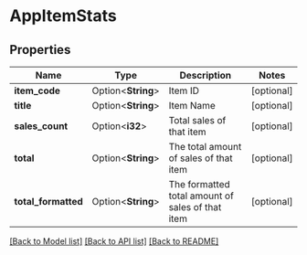 # AppItemStats

## Properties

Name | Type | Description | Notes
------------ | ------------- | ------------- | -------------
**item_code** | Option<**String**> | Item ID | [optional]
**title** | Option<**String**> | Item Name | [optional]
**sales_count** | Option<**i32**> | Total sales of that item | [optional]
**total** | Option<**String**> | The total amount of sales of that item | [optional]
**total_formatted** | Option<**String**> | The formatted total amount of sales of that item | [optional]

[[Back to Model list]](../README.md#documentation-for-models) [[Back to API list]](../README.md#documentation-for-api-endpoints) [[Back to README]](../README.md)


